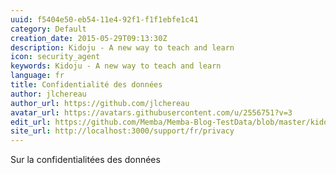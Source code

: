 ```yaml
---
uuid: f5404e50-eb54-11e4-92f1-f1f1ebfe1c41
category: Default
creation_date: 2015-05-29T09:13:30Z
description: Kidoju - A new way to teach and learn
icon: security_agent
keywords: Kidoju - A new way to teach and learn
language: fr
title: Confidentialité des données
author: jlchereau
author_url: https://github.com/jlchereau
avatar_url: https://avatars.githubusercontent.com/u/2556751?v=3
edit_url: https://github.com/Memba/Memba-Blog-TestData/blob/master/kidoju/fr/pages/privacy.md
site_url: http://localhost:3000/support/fr/privacy
---
```

Sur la confidentialitées des données